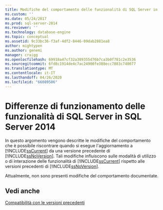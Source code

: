 ```yaml
---
title: Modifiche del comportamento delle funzionalità di SQL Server in SQL Server 2014 | Microsoft Docs
ms.custom: ''
ms.date: 05/24/2017
ms.prod: sql-server-2014
ms.reviewer: ''
ms.technology: database-engine
ms.topic: conceptual
ms.assetid: 9c33bc36-f3af-4df2-8446-09dab2881ea8
author: mightypen
ms.author: genemi
manager: craigg
ms.openlocfilehash: 69918a47cf32a389355d76b7ca3b0f781c2e3536
ms.sourcegitcommit: 6fd8c1914de4c7ac24900fe388ecc7883c740077
ms.translationtype: MT
ms.contentlocale: it-IT
ms.lasthandoff: 04/26/2020
ms.locfileid: "66089506"
---
```

# <a name="behavior-changes-to-sql-server-features-in-sql-server-2014"></a>Differenze di funzionamento delle funzionalità di SQL Server in SQL Server 2014
  In questo argomento vengono descritte le modifiche del comportamento che è possibile riscontrare quando si esegue l'aggiornamento a [!INCLUDE[ssCurrent](../includes/sscurrent-md.md)] da una versione precedente di [!INCLUDE[ssNoVersion](../includes/ssnoversion-md.md)]. Tali modifiche influiscono sulle modalità di utilizzo o di interazione delle funzionalità di [!INCLUDE[ssCurrent](../includes/sscurrent-md.md)] rispetto alle versioni precedenti di [!INCLUDE[ssNoVersion](../includes/ssnoversion-md.md)].  
  
 Attualmente, non sono presenti modifiche del comportamento documentate.  
  
## <a name="see-also"></a>Vedi anche  
 [Compatibilità con le versioni precedenti](../../2014/getting-started/backward-compatibility.md)  
  
  
